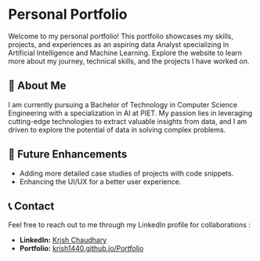 # Personal Portfolio

Welcome to my personal portfolio! This portfolio showcases my skills, projects, and experiences as an aspiring data Analyst specializing in Artificial Intelligence and Machine Learning. Explore the website to learn more about my journey, technical skills, and the projects I have worked on.

## 🚀 About Me

I am currently pursuing a Bachelor of Technology in Computer Science Engineering with a specialization in AI at PIET. My passion lies in leveraging cutting-edge technologies to extract valuable insights from data, and I am driven to explore the potential of data in solving complex problems.


## 🚧 Future Enhancements

- Adding more detailed case studies of projects with code snippets.
- Enhancing the UI/UX for a better user experience.

## 📞 Contact

Feel free to reach out to me through my LinkedIn profile for collaborations :

- **LinkedIn:** [Krish Chaudhary](https://www.linkedin.com/in/krish-chaudhary-krc8252)
- **Portfolio:** [krish1440.github.io/Portfolio](https://krish1440.github.io/Portfolio/)
